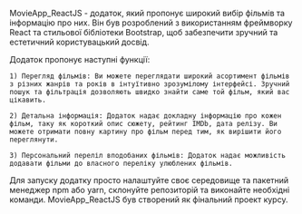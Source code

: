 MovieApp_ReactJS - додаток, який пропонує широкий вибір фільмів та інформацію про них. Він був розроблений з використанням фреймворку React та стильової бібліотеки Bootstrap, щоб забезпечити зручний та естетичний користувацький досвід.

Додаток пропонує наступні функції:

    1) Перегляд фільмів: Ви можете переглядати широкий асортимент фільмів з різних жанрів та років в інтуїтивно зрозумілому інтерфейсі. Зручний пошук та фільтрація дозволяють швидко знайти саме той фільм, який вас цікавить.

    2) Детальна інформація: Додаток надає докладну інформацію про кожен фільм, таку як короткий опис сюжету, рейтинг IMDb, дата релізу. Ви можете отримати повну картину про фільм перед тим, як вирішити його переглянути.

    3) Персональний переліл вподобаних фільмів: Додаток надає можливість додавати фільми до власного переліку улюблених фільмів.

Для запуску додатку просто налаштуйте своє середовище та пакетний менеджер npm або yarn, склонуйте репозиторій та виконайте необхідні команди. MovieApp_ReactJS був створений як фінальний проект курсу.